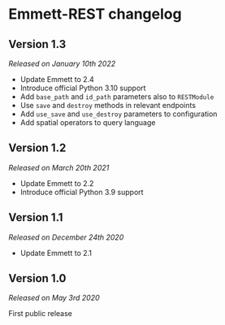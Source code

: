 Emmett-REST changelog
=====================

Version 1.3
-----------

*Released on January 10th 2022*

- Update Emmett to 2.4
- Introduce official Python 3.10 support
- Add `base_path` and `id_path` parameters also to `RESTModule`
- Use `save` and `destroy` methods in relevant endpoints
- Add `use_save` and `use_destroy` parameters to configuration
- Add spatial operators to query language

Version 1.2
-----------

*Released on March 20th 2021*

- Update Emmett to 2.2
- Introduce official Python 3.9 support

Version 1.1
-----------

*Released on December 24th 2020*

- Update Emmett to 2.1

Version 1.0
-----------

*Released on May 3rd 2020*

First public release

